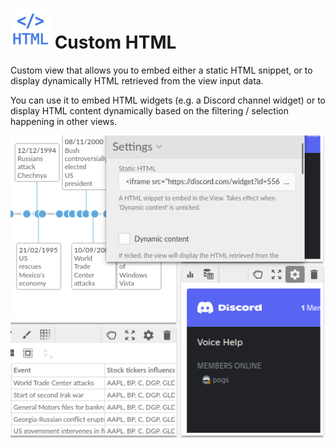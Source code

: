 # ![](icon.svg) Custom HTML

Custom view that allows you to embed either a static HTML snippet, or to display dynamically HTML retrieved from the view input data.

You can use it to embed HTML widgets (e.g. a Discord channel widget) or to display HTML content dynamically based on the filtering / selection happening in other views.

![screenshot](thumbnail.png)
